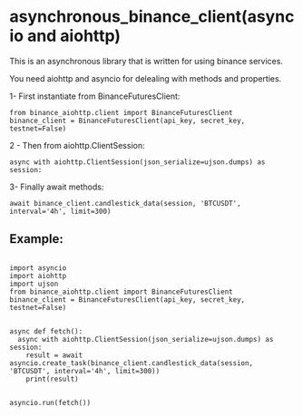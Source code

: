 # asynchronous_binance_client(asyncio and aiohttp)

This is an asynchronous library that is written for using binance services.

You need aiohttp and asyncio for delealing with methods and properties.


1- First instantiate from BinanceFuturesClient:

<pre><code>from binance_aiohttp.client import BinanceFuturesClient
binance_client = BinanceFuturesClient(api_key, secret_key, testnet=False)</code></pre>


2 - Then from aiohttp.ClientSession:

<pre><code>async with aiohttp.ClientSession(json_serialize=ujson.dumps) as session:  </code></pre>


3- Finally await methods:

<pre><code>await binance_client.candlestick_data(session, 'BTCUSDT', interval='4h', limit=300)</code></pre>


## Example:

<pre><code>
import asyncio
import aiohttp
import ujson
from binance_aiohttp.client import BinanceFuturesClient
binance_client = BinanceFuturesClient(api_key, secret_key, testnet=False)


async def fetch():
  async with aiohttp.ClientSession(json_serialize=ujson.dumps) as session:
    result = await asyncio.create_task(binance_client.candlestick_data(session, 'BTCUSDT', interval='4h', limit=300))
    print(result)


asyncio.run(fetch())
</code></pre>




